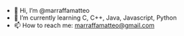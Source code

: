 - 👋 Hi, I’m @marraffamatteo
- 🌱 I’m currently learning C, C++, Java, Javascript, Python
- 📫 How to reach me: marraffamatteo@gmail.com


